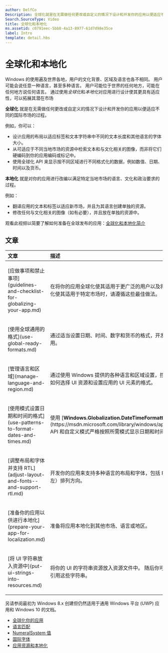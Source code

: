 ```yaml
---
author: DelfCo
Description: 全球化就是在无需做任何更改或自定义的情况下设计和开发你的应用以便适应不同的国际市场的过程。
Search.SourceType: Video
title: 全球化和本地化
ms.assetid: c0791eec-5bb8-4a13-8977-61d7d98e35ce
label: Intro
template: detail.hbs
---
```


# 全球化和本地化




Windows 的使用遍及世界各地，用户的文化背景、区域及语言也各不相同。 用户可能会说任意一种语言，甚至多种语言。 用户可能位于世界的任何地方，可能在任何地方说任何语言。 通过使用*全球化*和*本地化*对应用进行设计使其更具有适应性，可以拓展其潜在市场

**全球化** 就是在无需做任何更改或自定义的情况下设计和开发你的应用以便适应不同的国际市场的过程。

例如，你可以：

-   设计应用的布局以适应标签和文本字符串中不同的文本长度和其他语言的字体大小。
-   从可适应于不同当地市场的资源中检索文本和与文化相关的图像，而非将它们硬编码到你的应用编码或标记中。
-   使用全球化 API 来显示按不同区域进行不同格式化的数据，例如数值、日期、时间以及货币。

**本地化** 就是对你的应用进行改编以满足特定当地市场的语言、文化和政治要求的过程。

例如：

-   翻译应用的文本和标签以适应新市场，并且为其语言创建单独的资源。
-   修改任何与文化相关的图像（如有必要），并且放在单独的资源中。

观看此视频以简要了解如何准备在全球发布的应用：[全球化和本地化简介](https://channel9.msdn.com/Blogs/One-Dev-Minute/Introduction-to-globalization-and-localization)

## 文章
<table>
<colgroup>
<col width="50%" />
<col width="50%" />
</colgroup>
<thead>
<tr class="header">
<th align="left">文章</th>
<th align="left">描述</th>
</tr>
</thead>
<tbody>
<tr class="odd">
<td align="left"><p>[应做事项和禁止事项](guidelines-and-checklist-for-globalizing-your-app.md)</p></td>
<td align="left"><p>在将你的应用全球化使其适用于更广泛的用户以及将你的应用本地化使其适用于特定市场时，请遵循这些最佳做法。</p></td>
</tr>
<tr class="odd">
<td align="left"><p>[使用全球通用的格式](use-global-ready-formats.md)</p></td>
<td align="left"><p>通过适当设置日期、时间、数字和货币的格式，开发全球通用的应用。</p></td>
</tr>
<tr class="even">
<td align="left"><p>[管理语言和区域](manage-language-and-region.md)</p></td>
<td align="left"><p>通过使用 Windows 提供的各种语言和区域设置，控制 Windows 如何选择 UI 资源和设置应用的 UI 元素的格式。</p></td>
</tr>
<tr class="odd">
<td align="left"><p>[使用模式设置日期和时间的格式](use-patterns-to-format-dates-and-times.md)</p></td>
<td align="left"><p>使用 [<strong>Windows.Globalization.DateTimeFormatting</strong>](https://msdn.microsoft.com/library/windows/apps/br206859) API 和自定义模式严格按照所需模式显示日期和时间。</p></td>
</tr>
<tr class="even">
<td align="left"><p>[调整布局和字体并支持 RTL](adjust-layout-and-fonts--and-support-rtl.md)</p></td>
<td align="left"><p>开发你的应用来支持多种语言的布局和字体，包括 RTL（从右到左）排列方向。</p></td>
</tr>
<tr class="odd">
<td align="left"><p>[准备你的应用以供进行本地化](prepare-your-app-for-localization.md)</p></td>
<td align="left"><p>准备将应用本地化到其他市场、语言或地区。</p></td>
</tr>
<tr class="even">
<td align="left"><p>[将 UI 字符串放入资源中](put-ui-strings-into-resources.md)</p></td>
<td align="left"><p>将你的 UI 的字符串资源放入资源文件中。 随后你可从代码或标记引用这些字符串。</p></td>
</tr>
</tbody>
</table>

 

另请参阅最初为 Windows 8.x 创建但仍然适用于通用 Windows 平台 (UWP) 应用和 Windows 10 的文档。

-   [全球化你的应用](https://msdn.microsoft.com/library/windows/apps/xaml/hh965328)
-   [语言匹配](https://msdn.microsoft.com/library/windows/apps/xaml/jj673578.aspx)
-   [NumeralSystem 值](https://msdn.microsoft.com/library/windows/apps/xaml/jj236471.aspx)
-   [国际字体](https://msdn.microsoft.com/library/windows/apps/xaml/dn263115.aspx)
-   [应用资源和本地化](https://msdn.microsoft.com/library/windows/apps/xaml/hh710212.aspx)

 

 





<!--HONumber=May16_HO2-->


